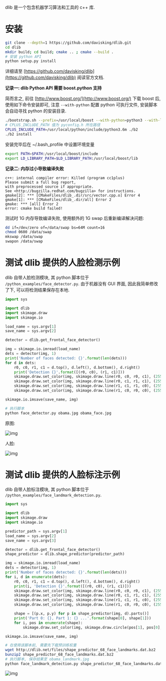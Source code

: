 dlib 是一个包含机器学习算法和工具的 c++ 库.

# 安装

```sh
git clone --depth=1 https://github.com/davisking/dlib.git
cd dlib
mkdir build; cd build; cmake .. ; cmake --build .
# 安装 python API
python setup.py install
```

详细请至 [https://github.com/davisking/dlib](https://github.com/davisking/dlib) 阅读官方文档.

**记录一: dlib Python API 需要 boost.python 支持**

简而言之, 前往 [http://www.boost.org/](http://www.boost.org/) 下载 boost 后, 使用如下命令安装即可, 注意 `--with-python` 配置 python 可执行文件, 安装脚本会自动寻找 python 的安装目录.

```sh
./bootstrap.sh --prefix=/usr/local/boost --with-python=python3 --with-libraries=python
# CPLUS_INCLUDE_PATH 值为 pyconfig.h 所在路径
CPLUS_INCLUDE_PATH=/usr/local/python/include/python3.6m ./b2
./b2 install
```

安装完毕后在 ~/.bash_profile 中设置环境变量

```sh
export PATH=$PATH:/usr/local/boost/include
export LD_LIBRARY_PATH=$LD_LIBRARY_PATH:/usr/local/boost/lib
```

**记录二: 内存过小导致编译失败**

```
c++: internal compiler error: Killed (program cc1plus)
Please submit a full bug report,
with preprocessed source if appropriate.
See <http://bugzilla.redhat.com/bugzilla> for instructions.
gmake[2]: *** [CMakeFiles/dlib_.dir/src/vector.cpp.o] Error 4
gmake[1]: *** [CMakeFiles/dlib_.dir/all] Error 2
gmake: *** [all] Error 2
error: cmake build failed!
```

测试时 1G 内存导致编译失败, 使用额外的 1G swap 后重新编译解决问题:

```sh
dd if=/dev/zero of=/data/swap bs=64M count=16
chmod 0600 /data/swap
mkswap /data/swap
swapon /data/swap
```

# 测试 dlib 提供的人脸检测示例

dlib 自带人脸检测模块, 其 python 脚本位于 `/python_examples/face_detector.py`. 由于机器没有 GUI 界面, 因此我简单修改了下, 可以将检测结果保存在本地.

```py
import sys

import dlib
import skimage.draw
import skimage.io

load_name = sys.argv[1]
save_name = sys.argv[2]

detector = dlib.get_frontal_face_detector()

img = skimage.io.imread(load_name)
dets = detector(img, 1)
print('Number of faces detected: {}'.format(len(dets)))
for d in dets:
    r0, c0, r1, c1 = d.top(), d.left(), d.bottom(), d.right()
    print('Detection {}'.format([(r0, c0), (r1, c1)]))
    skimage.draw.set_color(img, skimage.draw.line(r0, c0, r0, c1), (255, 0, 0))
    skimage.draw.set_color(img, skimage.draw.line(r0, c1, r1, c1), (255, 0, 0))
    skimage.draw.set_color(img, skimage.draw.line(r1, c1, r1, c0), (255, 0, 0))
    skimage.draw.set_color(img, skimage.draw.line(r1, c0, r0, c0), (255, 0, 0))

skimage.io.imsave(save_name, img)
```

```sh
# 执行脚本
python face_detector.py obama.jpg obama_face.jpg
```

原图:

![img](/img/ml_dlib/obama.jpg)

人脸:

![img](/img/ml_dlib/obama_face.jpg)


# 测试 dlib 提供的人脸标注示例

dlib 自带人脸标注模块, 其 python 脚本位于 `/python_examples/face_landmark_detection.py`.

```py
import sys

import dlib
import skimage.draw
import skimage.io

predictor_path = sys.argv[1]
load_name = sys.argv[2]
save_name = sys.argv[3]

detector = dlib.get_frontal_face_detector()
shape_predictor = dlib.shape_predictor(predictor_path)

img = skimage.io.imread(load_name)
dets = detector(img, 1)
print('Number of faces detected: {}'.format(len(dets)))
for i, d in enumerate(dets):
    r0, c0, r1, c1 = d.top(), d.left(), d.bottom(), d.right()
    print(i, 'Detection {}'.format([(r0, c0), (r1, c1)]))
    skimage.draw.set_color(img, skimage.draw.line(r0, c0, r0, c1), (255, 0, 0))
    skimage.draw.set_color(img, skimage.draw.line(r0, c1, r1, c1), (255, 0, 0))
    skimage.draw.set_color(img, skimage.draw.line(r1, c1, r1, c0), (255, 0, 0))
    skimage.draw.set_color(img, skimage.draw.line(r1, c0, r0, c0), (255, 0, 0))

    shape = [(p.x, p.y) for p in shape_predictor(img, d).parts()]
    print('Part 0: {}, Part 1: {} ...'.format(shape[0], shape[1]))
    for i, pos in enumerate(shape):
        skimage.draw.set_color(img, skimage.draw.circle(pos[1], pos[0], 2), (0, 255, 0))

skimage.io.imsave(save_name, img)
```

```sh
# 在使用该脚本前, 需要先下载预训练权重
wget http://dlib.net/files/shape_predictor_68_face_landmarks.dat.bz2
bunzip2 shape_predictor_68_face_landmarks.dat.bz2
# 执行脚本, 保存结果至 obama_landmark.jpg
python face_landmark_detection.py shape_predictor_68_face_landmarks.dat obama.jpg obama_landmark.jpg
```

![img](/img/ml_dlib/obama_landmark.jpg)

